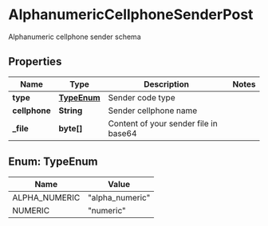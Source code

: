 

# AlphanumericCellphoneSenderPost

Alphanumeric cellphone sender schema

## Properties

| Name | Type | Description | Notes |
|------------ | ------------- | ------------- | -------------|
|**type** | [**TypeEnum**](#TypeEnum) | Sender code type |  |
|**cellphone** | **String** | Sender cellphone name |  |
|**_file** | **byte[]** | Content of your sender file in base64 |  |



## Enum: TypeEnum

| Name | Value |
|---- | -----|
| ALPHA_NUMERIC | &quot;alpha_numeric&quot; |
| NUMERIC | &quot;numeric&quot; |



